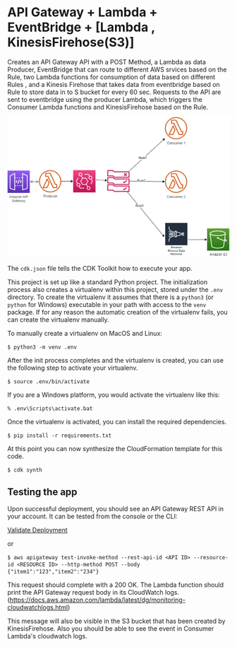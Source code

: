 
# API Gateway + Lambda + EventBridge  + [Lambda , KinesisFirehose(S3)] 

Creates an API Gateway API with a POST Method, a Lambda as data Producer, EventBridge that can route to different AWS srvices based on the Rule, two Lambda functions for consumption of data based on different Rules , and a Kinesis Firehose that takes data from eventbridge based on Rule to store data in to S bucket for every 60 sec.
 Requests to the API are sent to eventbridge using the producer Lambda, which triggers the Consumer Lambda functions and KinesisFirehose based on the Rule.

![Architecture](architecture.png)

The `cdk.json` file tells the CDK Toolkit how to execute your app.

This project is set up like a standard Python project. The initialization process also creates a virtualenv within this
project, stored under the `.env` directory. To create the virtualenv it assumes that there is a `python3` (or `python`
for Windows) executable in your path with access to the `venv` package. If for any reason the automatic creation of the
virtualenv fails, you can create the virtualenv manually.

To manually create a virtualenv on MacOS and Linux:

```
$ python3 -m venv .env
```

After the init process completes and the virtualenv is created, you can use the following
step to activate your virtualenv.

```
$ source .env/bin/activate
```

If you are a Windows platform, you would activate the virtualenv like this:

```
% .env\Scripts\activate.bat
```

Once the virtualenv is activated, you can install the required dependencies.

```
$ pip install -r requirements.txt
```

At this point you can now synthesize the CloudFormation template for this code.

```
$ cdk synth
```

## Testing the app

Upon successful deployment, you should see an API Gateway REST API in your account. It can be tested from the console or the CLI:

[Validate Deployment](Validate_sample.pdf)

or 
```
$ aws apigateway test-invoke-method --rest-api-id <API ID> --resource-id <RESOURCE ID> --http-method POST --body {"item1":"123","item2":"234"}
```

This request should complete with a 200 OK. The Lambda function should print the API Gateway request body in its CloudWatch logs. (https://docs.aws.amazon.com/lambda/latest/dg/monitoring-cloudwatchlogs.html)

This message will also be visible in the S3 bucket that has been created by KinesisFirehose. Also you should be able to see the event in Consumer Lambda's cloudwatch logs.

